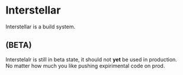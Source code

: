 # Interstellar
Interstellar is a build system.

## (BETA)
Interstelalr is still in beta state, it should not **yet** be used in production.\
No matter how much you like pushing expirimental code on prod.